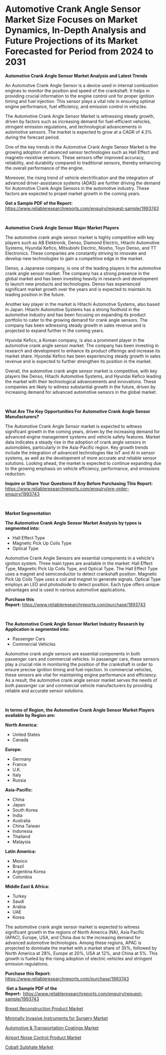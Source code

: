 <p><h1>Automotive Crank Angle Sensor Market Size Focuses on Market Dynamics, In-Depth Analysis and Future Projections of its Market Forecasted for Period from 2024 to 2031</h1></p><p><strong>Automotive Crank Angle Sensor Market Analysis and Latest Trends</strong></p>
<p><p>An Automotive Crank Angle Sensor is a device used in internal combustion engines to monitor the position and speed of the crankshaft. It helps in providing crucial information to the engine control unit for proper ignition timing and fuel injection. This sensor plays a vital role in ensuring optimal engine performance, fuel efficiency, and emission control in vehicles.</p><p>The Automotive Crank Angle Sensor Market is witnessing steady growth, driven by factors such as increasing demand for fuel-efficient vehicles, stringent emission regulations, and technological advancements in automotive sensors. The market is expected to grow at a CAGR of 4.3% during the forecast period.</p><p>One of the key trends in the Automotive Crank Angle Sensor Market is the growing adoption of advanced sensor technologies such as Hall Effect and magneto-resistive sensors. These sensors offer improved accuracy, reliability, and durability compared to traditional sensors, thereby enhancing the overall performance of the engine.</p><p>Moreover, the rising trend of vehicle electrification and the integration of advanced driver-assistance systems (ADAS) are further driving the demand for Automotive Crank Angle Sensors in the automotive industry. These factors are expected to propel market growth in the coming years.</p></p>
<p><strong>Get a Sample PDF of the Report:&nbsp;</strong> <a href="https://www.reliableresearchreports.com/enquiry/request-sample/1993743">https://www.reliableresearchreports.com/enquiry/request-sample/1993743</a></p>
<p>&nbsp;</p>
<p><strong>Automotive Crank Angle Sensor Major Market Players</strong></p>
<p><p>The automotive crank angle sensor market is highly competitive with key players such as AB Elektronik, Denso, Diamond Electric, Hitachi Automotive Systems, Hyundai Kefico, Mitsubishi Electric, Nissho, Toyo Denso, and TT Electronics. These companies are constantly striving to innovate and develop new technologies to gain a competitive edge in the market.</p><p>Denso, a Japanese company, is one of the leading players in the automotive crank angle sensor market. The company has a strong presence in the global market and has been investing heavily in research and development to launch new products and technologies. Denso has experienced significant market growth over the years and is expected to maintain its leading position in the future.</p><p>Another key player in the market is Hitachi Automotive Systems, also based in Japan. Hitachi Automotive Systems has a strong foothold in the automotive industry and has been focusing on expanding its product portfolio to cater to the growing demand for crank angle sensors. The company has been witnessing steady growth in sales revenue and is projected to expand further in the coming years.</p><p>Hyundai Kefico, a Korean company, is also a prominent player in the automotive crank angle sensor market. The company has been investing in research and development to enhance its product offerings and increase its market share. Hyundai Kefico has been experiencing steady growth in sales revenue and is expected to further strengthen its position in the market.</p><p>Overall, the automotive crank angle sensor market is competitive, with key players like Denso, Hitachi Automotive Systems, and Hyundai Kefico leading the market with their technological advancements and innovations. These companies are likely to witness substantial growth in the future, driven by increasing demand for advanced automotive sensors in the global market.</p></p>
<p>&nbsp;</p>
<p><strong>What Are The Key Opportunities For Automotive Crank Angle Sensor Manufacturers?</strong></p>
<p><p>The Automotive Crank Angle Sensor market is expected to witness significant growth in the coming years, driven by the increasing demand for advanced engine management systems and vehicle safety features. Market data indicates a steady rise in the adoption of crank angle sensors in automobiles, particularly in the Asia-Pacific region. Key growth trends include the integration of advanced technologies like IoT and AI in sensor systems, as well as the development of more accurate and reliable sensor solutions. Looking ahead, the market is expected to continue expanding due to the growing emphasis on vehicle efficiency, performance, and emissions reduction.</p></p>
<p><strong>Inquire or Share Your Questions If Any Before Purchasing This Report:</strong> <a href="https://www.reliableresearchreports.com/enquiry/pre-order-enquiry/1993743">https://www.reliableresearchreports.com/enquiry/pre-order-enquiry/1993743</a></p>
<p>&nbsp;</p>
<p><strong>Market Segmentation</strong></p>
<p><strong>The Automotive Crank Angle Sensor Market Analysis by types is segmented into:</strong></p>
<p><ul><li>Hall Effect Type</li><li>Magnetic Pick Up Coils Type</li><li>Optical Type</li></ul></p>
<p><p>Automotive Crank Angle Sensors are essential components in a vehicle's ignition system. Three main types are available in the market: Hall Effect Type, Magnetic Pick Up Coils Type, and Optical Type. The Hall Effect Type uses a magnet and semiconductor to detect crankshaft position. Magnetic Pick Up Coils Type uses a coil and magnet to generate signals. Optical Type employs an LED and photodiode to detect position. Each type offers unique advantages and is used in various automotive applications.</p></p>
<p><strong>Purchase this Report:&nbsp;</strong><a href="https://www.reliableresearchreports.com/purchase/1993743">https://www.reliableresearchreports.com/purchase/1993743</a></p>
<p>&nbsp;</p>
<p><strong>The Automotive Crank Angle Sensor Market Industry Research by Application is segmented into:</strong></p>
<p><ul><li>Passenger Cars</li><li>Commercial Vehicles</li></ul></p>
<p><p>Automotive crank angle sensors are essential components in both passenger cars and commercial vehicles. In passenger cars, these sensors play a crucial role in monitoring the position of the crankshaft in order to ensure precise ignition timing and fuel injection. In commercial vehicles, these sensors are vital for maintaining engine performance and efficiency. As a result, the automotive crank angle sensor market serves the needs of both passenger car and commercial vehicle manufacturers by providing reliable and accurate sensor solutions.</p></p>
<p>&nbsp;</p>
<p><strong>In terms of Region, the Automotive Crank Angle Sensor Market Players available by Region are:</strong></p>
<p>
    <p> <strong> North America: </strong>
        <ul>
            <li>United States</li>
            <li>Canada</li>
        </ul>
        </p> 
    <p> <strong> Europe: </strong>
        <ul>
            <li>Germany</li>
            <li>France</li>
            <li>U.K.</li>
            <li>Italy</li>
            <li>Russia</li>
        </ul>
        </p> 
    <p> <strong> Asia-Pacific: </strong>
        <ul>
            <li>China</li>
            <li>Japan</li>
            <li>South Korea</li>
            <li>India</li>
            <li>Australia</li>
            <li>China Taiwan</li>
            <li>Indonesia</li>
            <li>Thailand</li>
            <li>Malaysia</li>
        </ul>
        </p> 
    <p> <strong> Latin America: </strong>
        <ul>
            <li>Mexico</li>
            <li>Brazil</li>
            <li>Argentina Korea</li>
            <li>Colombia</li>
        </ul>
        </p> 
    <p> <strong> Middle East & Africa: </strong>
        <ul>
            <li>Turkey</li>
            <li>Saudi</li>
            <li>Arabia</li>
            <li>UAE</li>
            <li>Korea</li>
        </ul>
    </p>
    </p>
<p><p>The automotive crank angle sensor market is expected to witness significant growth in the regions of North America (NA), Asia Pacific (APAC), Europe, USA, and China due to the increasing demand for advanced automotive technologies. Among these regions, APAC is projected to dominate the market with a market share of 35%, followed by North America at 28%, Europe at 20%, USA at 12%, and China at 5%. This growth is fueled by the rising adoption of electric vehicles and stringent emission regulations.</p></p>
<p><strong>Purchase this Report: </strong><a href="https://www.reliableresearchreports.com/purchase/1993743">https://www.reliableresearchreports.com/purchase/1993743</a></p>
<p>&nbsp;<strong>Get a Sample PDF of the Report:&nbsp;&nbsp;</strong><a href="https://www.reliableresearchreports.com/enquiry/request-sample/1993743">https://www.reliableresearchreports.com/enquiry/request-sample/1993743</a></p>
<p><strong></strong></p>
<p><p><a href="https://glittery-fuchsia-86a.notion.site/Breast-Reconstruction-Product-Market-Research-Report-Provides-thorough-Industry-Overview-which-offe-6d0fca6f726a4142af39a02a3f191138">Breast Reconstruction Product Market</a></p><p><a href="https://acidic-farm-354.notion.site/Minimally-Invasive-Instruments-for-Surgery-Market-Size-2024-2031-Global-Industrial-Analysis-Key-G-d4c83440bae74d28860d3c314649d1e4">Minimally Invasive Instruments for Surgery Market</a></p><p><a href="https://view.publitas.com/reportprime-1/automotive-transportation-coatings-market-provides-a-comprehensive-analysis-including-a-macro-overview-of-the-market-as-well-as-micro-details-such-as-market-size-and-competitive-landscape/">Automotive & Transportation Coatings Market</a></p><p><a href="https://silk-columnist-571.notion.site/Airport-Noise-Control-Product-Market-Size-Evaluating-its-Market-Trends-Growth-and-Projections-202-792343d655d240348221c23c17a052bf">Airport Noise Control Product Market</a></p><p><a href="https://view.publitas.com/reportprime-1/cobalt-sulphate-market-analysis-and-market-size-global-industry-overview-market-segmentation-and-forecast-2024-to-2031/">Cobalt Sulphate Market</a></p></p>